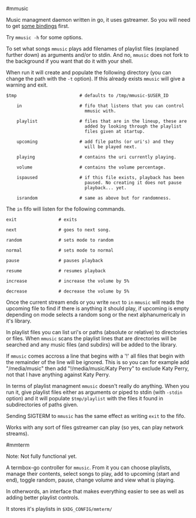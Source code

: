 #mmusic

Music managment daemon written in go, it uses gstreamer. So you will
need to get [some bindings](github.com/ziutek/gst) first.

Try `mmusic -h` for some options.

To set what songs `mmusic` plays add filenames of playlist files
(explaned further down) as arguments and/or to stdin. And no, `mmusic`
does not fork to the background if you want that do it with your shell.

When run it will create and populate the following directory (you can
change the path with the `-t` option). If this already exists `mmusic`
will give a warning and exit.

    $tmp                        # defaults to /tmp/mmusic-$USER_ID

        in                      # fifo that listens that you can control
                                  mmusic with.

        playlist                # files that are in the lineup, these are
                                  added by looking through the playlist
                                  files given at startup.

        upcoming                # add file paths (or uri's) and they
                                  will be played next.

        playing                 # contains the uri currently playing.

        volume                  # contains the volume percentage.

        ispaused                # if this file exists, playback has been
                                  paused. No creating it does not pause
                                  playback... yet.

        israndom                # same as above but for randomness.

The `in` fifo will listen for the following commands.

    exit                # exits

    next                # goes to next song.

    random              # sets mode to random

    normal              # sets mode to normal

    pause               # pauses playback

    resume              # resumes playback

    increase            # increase the volume by 5%

    decrease            # decrease the volume by 5%

Once the current stream ends or you write `next` to `in` `mmusic` will
reads the upcoming file to find if there is anything it should play,
if upcoming is empty depending on mode selects a random song or the next
alphanumericaly in it's library.

In playlist files you can list uri's or paths (absolute or relative)
to directories or files. When `mmusic` scans the playlist lines that
are directories will be searched and any music files (and subdirs)
will be added to the library.

If `mmusic` comes accross a line that begins with a '!' all files that
begin with the remainder of the line will be ignored. This is so you
can for example add "/media/music" then add "!/media/music/Katy Perry"
to exclude Katy Perry, not that I have anything against Katy Perry.

In terms of playlist managment `mmusic` doesn't really do anything. When
you run it, give playlist files either as arguments or piped to stdin
(with `-stdin` option) and it will populate `$tmp/playlist` with the files
it found in subdirectories of paths given.

Sending SIGTERM to `mmusic` has the same effect as writing `exit` to the
fifo.

Works with any sort of files gstreamer can play (so yes, can play network
streams).

#mmterm

Note: Not fully functional yet.

A termbox-go controller for `mmusic`. From it you can choose playlists,
manage their contents, select songs to play, add to upcoming (start and
end), toggle random, pause, change volume and view what is playing.

In otherwords, an interface that makes everything easier to see as well
as adding better playlist controls.

It stores it's playlists in `$XDG_CONFIG/mmterm/`
